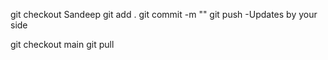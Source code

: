 git checkout Sandeep 
git add .
git commit -m ""
git push 
-Updates by your side 


git checkout main 
git pull 



